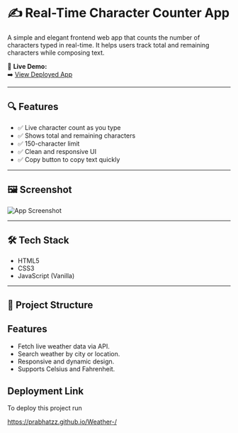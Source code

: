 # ✍️ Real-Time Character Counter App

A simple and elegant frontend web app that counts the number of characters typed in real-time. It helps users track total and remaining characters while composing text.

📍 **Live Demo:**  
➡️ [View Deployed App](https://iamketam.github.io/Gammer-checker/)

---

## 🔍 Features

- ✅ Live character count as you type
- ✅ Shows total and remaining characters
- ✅ 150-character limit
- ✅ Clean and responsive UI
- ✅ Copy button to copy text quickly

---

## 🖼️ Screenshot

![App Screenshot](./assets/screenshot.png) <!-- Optional: Add screenshot manually or keep this link if you upload in assets -->

---

## 🛠️ Tech Stack

- HTML5  
- CSS3  
- JavaScript (Vanilla)

---

## 📂 Project Structure


## Features

- Fetch live weather data via API.
- Search weather by city or location.
- Responsive and dynamic design.
- Supports Celsius and Fahrenheit.


## Deployment Link

To deploy this project run


https://prabhatzz.github.io/Weather-/



